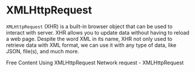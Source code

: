 # XMLHttpRequest

`XMLHttpRequest` (XHR) is a built-in browser object that can be used to interact with server. XHR allows you to update data without having to reload a web page. Despite the word XML in its name, XHR not only used to retrieve data with XML format, we can use it with any type of data, like JSON, file(s), and much more.

<ResourceGroupTitle>Free Content</ResourceGroupTitle>
<BadgeLink colorScheme='yellow' badgeText='Read' href='https://developer.mozilla.org/en-US/docs/Web/API/XMLHttpRequest/Using_XMLHttpRequest'>Using XMLHttpRequest</BadgeLink>
<BadgeLink colorScheme='green' badgeText='Course' href='https://javascript.info/xmlhttprequest'>Network request - XMLHttpRequest</BadgeLink>
